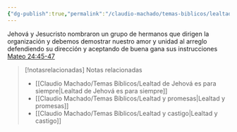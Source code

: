 ```yaml
---
{"dg-publish":true,"permalink":"/claudio-machado/temas-biblicos/lealtad-al-defender-la-organizacion-de-jehova/","title":"Lealtad al defender la organización de Jehová","tags":["lealtad"]}
---
```


Jehová y Jesucristo nombraron un grupo de hermanos que dirigen la organización y debemos demostrar nuestro amor y unidad al arreglo defendiendo su dirección y aceptando de buena gana sus instrucciones [Mateo 24:45-47](https://wol.jw.org/es/wol/bc/r4/lp-s/1996205/12/0) 


> [!notasrelacionadas] Notas relacionadas
> - [[Claudio Machado/Temas Bíblicos/Lealtad de Jehová es para siempre\|Lealtad de Jehová es para siempre]]
> - [[Claudio Machado/Temas Bíblicos/Lealtad y promesas\|Lealtad y promesas]]
> - [[Claudio Machado/Temas Bíblicos/Lealtad y castigo\|Lealtad y castigo]]

